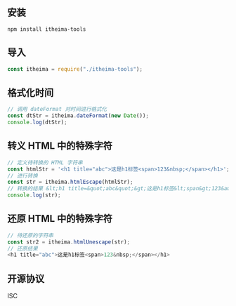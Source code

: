 ## 安装
```
npm install itheima-tools
```

## 导入
```js
const itheima = require("./itheima-tools");
```

## 格式化时间
```js
// 调用 dateFormat 对时间进行格式化
const dtStr = itheima.dateFormat(new Date());
console.log(dtStr);
```

## 转义 HTML 中的特殊字符
```js
// 定义待转换的 HTML 字符串
const htmlStr = '<h1 title="abc">这是h1标签<span>123&nbsp;</span></h1>';
// 进行转换
const str = itheima.htmlEscape(htmlStr);
// 转换的结果 &lt;h1 title=&quot;abc&quot;&gt;这是h1标签&lt;span&gt;123&amp;nbsp;&lt;/span&gt;&lt;/h1&gt;
console.log(str); 
```

## 还原 HTML 中的特殊字符
```js
// 待还原的字符串
const str2 = itheima.htmlUnescape(str);
// 还原结果
<h1 title="abc">这是h1标签<span>123&nbsp;</span></h1>
```

## 开源协议
ISC